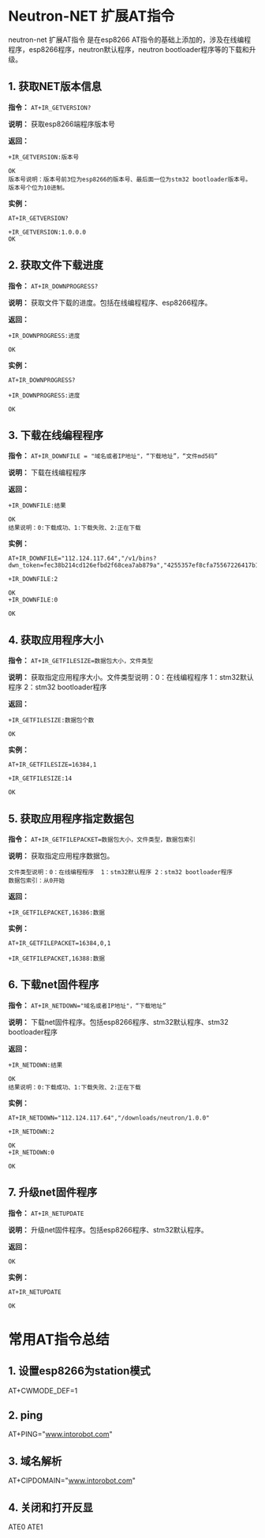 # Neutron-NET 扩展AT指令

neutron-net 扩展AT指令 是在esp8266 AT指令的基础上添加的，涉及在线编程程序，esp8266程序，neutron默认程序，neutron bootloader程序等的下载和升级。


## 1. 获取NET版本信息
 **指令：**  `AT+IR_GETVERSION?`

 **说明：**  获取esp8266端程序版本号

 **返回：**

    +IR_GETVERSION:版本号

    OK
    版本号说明：版本号前3位为esp8266的版本号、最后面一位为stm32 bootloader版本号。 版本号个位为10进制。

 **实例：**

    AT+IR_GETVERSION?

    +IR_GETVERSION:1.0.0.0
    OK


## 2. 获取文件下载进度
 **指令：**  `AT+IR_DOWNPROGRESS?`

 **说明：**  获取文件下载的进度。包括在线编程程序、esp8266程序。

 **返回：**

    +IR_DOWNPROGRESS:进度

    OK

 **实例：**

    AT+IR_DOWNPROGRESS?

    +IR_DOWNPROGRESS:进度

    OK

## 3. 下载在线编程程序
 **指令：**  `AT+IR_DOWNFILE = "域名或者IP地址"，“下载地址”，“文件md5码”`

 **说明：**  下载在线编程程序

 **返回：**

    +IR_DOWNFILE:结果

    OK
    结果说明：0:下载成功、1:下载失败、2:正在下载

 **实例：**

    AT+IR_DOWNFILE="112.124.117.64","/v1/bins?dwn_token=fec38b214cd126efbd2f68cea7ab879a","4255357ef8cfa75567226417b113582f"

    +IR_DOWNFILE:2

    OK
    +IR_DOWNFILE:0

    OK

## 4. 获取应用程序大小
 **指令：**  `AT+IR_GETFILESIZE=数据包大小，文件类型`

 **说明：**  获取指定应用程序大小。文件类型说明：0：在线编程程序  1：stm32默认程序 2：stm32 bootloader程序

 **返回：**

    +IR_GETFILESIZE:数据包个数

    OK

 **实例：**

    AT+IR_GETFILESIZE=16384,1

    +IR_GETFILESIZE:14

    OK

## 5. 获取应用程序指定数据包
 **指令：**  `AT+IR_GETFILEPACKET=数据包大小，文件类型，数据包索引`

 **说明：**  获取指定应用程序数据包。

    文件类型说明：0：在线编程程序  1：stm32默认程序 2：stm32 bootloader程序
    数据包索引：从0开始

 **返回：**

    +IR_GETFILEPACKET,16386:数据

 **实例：**

    AT+IR_GETFILEPACKET=16384,0,1

    +IR_GETFILEPACKET,16388:数据

## 6. 下载net固件程序
 **指令：**  `AT+IR_NETDOWN="域名或者IP地址"，“下载地址”`

 **说明：**  下载net固件程序。包括esp8266程序、stm32默认程序、stm32 bootloader程序

 **返回：**

    +IR_NETDOWN:结果

    OK
    结果说明：0:下载成功、1:下载失败、2:正在下载

 **实例：**

    AT+IR_NETDOWN="112.124.117.64","/downloads/neutron/1.0.0"

    +IR_NETDOWN:2

    OK
    +IR_NETDOWN:0

    OK

## 7. 升级net固件程序
 **指令：**  `AT+IR_NETUPDATE`

 **说明：**  升级net固件程序。包括esp8266程序、stm32默认程序。

 **返回：**

    OK

 **实例：**

    AT+IR_NETUPDATE

    OK


# 常用AT指令总结

## 1. 设置esp8266为station模式
AT+CWMODE_DEF=1
## 2. ping
AT+PING="www.intorobot.com"
## 3. 域名解析
AT+CIPDOMAIN="www.intorobot.com"
## 4. 关闭和打开反显
ATE0
ATE1


